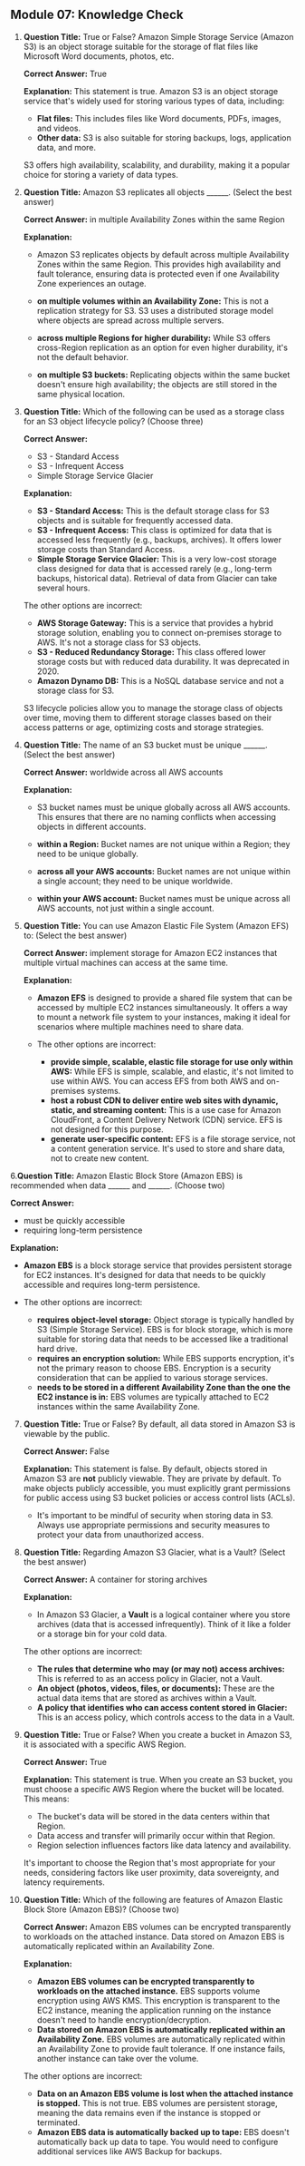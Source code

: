 ## Module 07: Knowledge Check

1. **Question Title:** True or False? Amazon Simple Storage Service (Amazon S3) is an object storage suitable for the
   storage of flat files like Microsoft Word documents, photos, etc.

   **Correct Answer:** True

   **Explanation:** This statement is true. Amazon S3 is an object storage service that's widely used for storing
   various types of data, including:

    - **Flat files:** This includes files like Word documents, PDFs, images, and videos.
    - **Other data:** S3 is also suitable for storing backups, logs, application data, and more.

   S3 offers high availability, scalability, and durability, making it a popular choice for storing a variety of data
   types.


2. **Question Title:** Amazon S3 replicates all objects ______. (Select the best answer)

   **Correct Answer:** in multiple Availability Zones within the same Region

   **Explanation:**

    - Amazon S3 replicates objects by default across multiple Availability Zones within the same Region. This provides
      high availability and fault tolerance, ensuring data is protected even if one Availability Zone experiences an
      outage.

    - **on multiple volumes within an Availability Zone:**  This is not a replication strategy for S3. S3 uses a
      distributed storage model where objects are spread across multiple servers.
    - **across multiple Regions for higher durability:** While S3 offers cross-Region replication as an option for even
      higher durability, it's not the default behavior.
    - **on multiple S3 buckets:** Replicating objects within the same bucket doesn't ensure high availability; the
      objects are still stored in the same physical location.
3. **Question Title:** Which of the following can be used as a storage class for an S3 object lifecycle policy? (Choose
   three)

   **Correct Answer:**
    - S3 - Standard Access
    - S3 - Infrequent Access
    - Simple Storage Service Glacier

   **Explanation:**

    - **S3 - Standard Access:**  This is the default storage class for S3 objects and is suitable for frequently
      accessed data.
    - **S3 - Infrequent Access:** This class is optimized for data that is accessed less frequently (e.g., backups,
      archives). It offers lower storage costs than Standard Access.
    - **Simple Storage Service Glacier:**  This is a very low-cost storage class designed for data that is accessed
      rarely (e.g., long-term backups, historical data). Retrieval of data from Glacier can take several hours.

   The other options are incorrect:

    - **AWS Storage Gateway:**  This is a service that provides a hybrid storage solution, enabling you to connect
      on-premises storage to AWS. It's not a storage class for S3 objects.
    - **S3 - Reduced Redundancy Storage:** This class offered lower storage costs but with reduced data durability. It
      was deprecated in 2020.
    - **Amazon Dynamo DB:** This is a NoSQL database service and not a storage class for S3.

   S3 lifecycle policies allow you to manage the storage class of objects over time, moving them to different storage
   classes based on their access patterns or age, optimizing costs and storage strategies.


4. **Question Title:** The name of an S3 bucket must be unique ______. (Select the best answer)

   **Correct Answer:** worldwide across all AWS accounts

   **Explanation:**

    - S3 bucket names must be unique globally across all AWS accounts. This ensures that there are no naming conflicts
      when accessing objects in different accounts.

    - **within a Region:** Bucket names are not unique within a Region; they need to be unique globally.
    - **across all your AWS accounts:**  Bucket names are not unique within a single account; they need to be unique
      worldwide.
    - **within your AWS account:**  Bucket names must be unique across all AWS accounts, not just within a single
      account.


5. **Question Title:** You can use Amazon Elastic File System (Amazon EFS) to: (Select the best answer)

   **Correct Answer:** implement storage for Amazon EC2 instances that multiple virtual machines can access at the same
   time.

   **Explanation:**

    - **Amazon EFS** is designed to provide a shared file system that can be accessed by multiple EC2 instances
      simultaneously. It offers a way to mount a network file system to your instances, making it ideal for scenarios
      where multiple machines need to share data.

    - The other options are incorrect:

        - **provide simple, scalable, elastic file storage for use only within AWS:** While EFS is simple, scalable, and
          elastic, it's not limited to use within AWS. You can access EFS from both AWS and on-premises systems.
        - **host a robust CDN to deliver entire web sites with dynamic, static, and streaming content:** This is a use
          case for Amazon CloudFront, a Content Delivery Network (CDN) service. EFS is not designed for this purpose.
        - **generate user-specific content:** EFS is a file storage service, not a content generation service. It's used
          to store and share data, not to create new content.

6.**Question Title:** Amazon Elastic Block Store (Amazon EBS) is recommended when data ______ and ______. (Choose two)

**Correct Answer:**

- must be quickly accessible
- requiring long-term persistence

**Explanation:**

- **Amazon EBS** is a block storage service that provides persistent storage for EC2 instances. It's designed for data
  that needs to be quickly accessible and requires long-term persistence.

- The other options are incorrect:

    - **requires object-level storage:**  Object storage is typically handled by S3 (Simple Storage Service). EBS is for
      block storage, which is more suitable for storing data that needs to be accessed like a traditional hard drive.
    - **requires an encryption solution:** While EBS supports encryption, it's not the primary reason to choose EBS.
      Encryption is a security consideration that can be applied to various storage services.
    - **needs to be stored in a different Availability Zone than the one the EC2 instance is in:** EBS volumes are
      typically attached to EC2 instances within the same Availability Zone.

7. **Question Title:** True or False? By default, all data stored in Amazon S3 is viewable by the public.

   **Correct Answer:** False

   **Explanation:** This statement is false. By default, objects stored in Amazon S3 are **not** publicly viewable. They
   are private by default. To make objects publicly accessible, you must explicitly grant permissions for public access
   using S3 bucket policies or access control lists (ACLs).

    - It's important to be mindful of security when storing data in S3. Always use appropriate permissions and security
      measures to protect your data from unauthorized access.
8. **Question Title:** Regarding Amazon S3 Glacier, what is a Vault? (Select the best answer)

   **Correct Answer:** A container for storing archives

   **Explanation:**

    - In Amazon S3 Glacier, a **Vault** is a logical container where you store archives (data that is accessed
      infrequently). Think of it like a folder or a storage bin for your cold data.

   The other options are incorrect:

    - **The rules that determine who may (or may not) access archives:** This is referred to as an access policy in
      Glacier, not a Vault.
    - **An object (photos, videos, files, or documents):**  These are the actual data items that are stored as archives
      within a Vault.
    - **A policy that identifies who can access content stored in Glacier:** This is an access policy, which controls
      access to the data in a Vault.
9. **Question Title:** True or False? When you create a bucket in Amazon S3, it is associated with a specific AWS
   Region.

   **Correct Answer:** True

   **Explanation:** This statement is true. When you create an S3 bucket, you must choose a specific AWS Region where
   the bucket will be located. This means:

    - The bucket's data will be stored in the data centers within that Region.
    - Data access and transfer will primarily occur within that Region.
    - Region selection influences factors like data latency and availability.

   It's important to choose the Region that's most appropriate for your needs, considering factors like user proximity,
   data sovereignty, and latency requirements.

10. **Question Title:** Which of the following are features of Amazon Elastic Block Store (Amazon EBS)? (Choose two)

    **Correct Answer:** Amazon EBS volumes can be encrypted transparently to workloads on the attached instance.
    Data stored on Amazon EBS is automatically replicated within an Availability Zone.

    **Explanation:**
      
    - **Amazon EBS volumes can be encrypted transparently to workloads on the attached instance.**  EBS supports volume
      encryption using AWS KMS. This encryption is transparent to the EC2 instance, meaning the application running on
      the instance doesn't need to handle encryption/decryption.
    - **Data stored on Amazon EBS is automatically replicated within an Availability Zone.** EBS volumes are
      automatically replicated within an Availability Zone to provide fault tolerance. If one instance fails, another
      instance can take over the volume.

    The other options are incorrect:

    - **Data on an Amazon EBS volume is lost when the attached instance is stopped.** This is not true. EBS volumes are
      persistent storage, meaning the data remains even if the instance is stopped or terminated.
    - **Amazon EBS data is automatically backed up to tape:** EBS doesn't automatically back up data to tape. You would
      need to configure additional services like AWS Backup for backups. 











